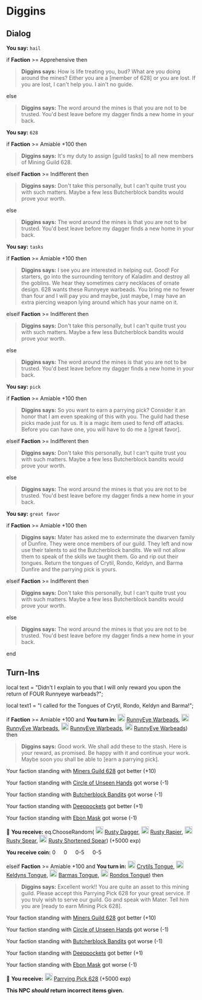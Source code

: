 # Diggins
## Dialog

**You say:** `hail`



if **Faction** >= Apprehensive then



>**Diggins says:** How is life treating you, bud? What are you doing around the mines? Either you are a [member of 628] or you are lost. If you are lost, I can't help you. I ain't no guide.


else



>**Diggins says:** The word around the mines is that you are not to be trusted. You'd best leave before my dagger finds a new home in your back.


**You say:** `628`



if **Faction** >= Amiable +100 then 



>**Diggins says:** It's my duty to assign [guild tasks] to all new members of Mining Guild 628.


elseif **Faction** >= Indifferent then



>**Diggins says:** Don't take this personally, but I can't quite trust you with such matters. Maybe a few less Butcherblock bandits would prove your worth.


else



>**Diggins says:** The word around the mines is that you are not to be trusted. You'd best leave before my dagger finds a new home in your back.


**You say:** `tasks`



if **Faction** >= Amiable +100 then 



>**Diggins says:** I see you are interested in helping out. Good! For starters, go into the surrounding territory of Kaladim and destroy all the goblins. We hear they sometimes carry necklaces of ornate design. 628 wants these Runnyeye warbeads. You bring me no fewer than four and I will pay you and maybe, just maybe, I may have an extra piercing weapon lying around which has your name on it.


elseif **Faction** >= Indifferent then



>**Diggins says:** Don't take this personally, but I can't quite trust you with such matters. Maybe a few less Butcherblock bandits would prove your worth.


else



>**Diggins says:** The word around the mines is that you are not to be trusted. You'd best leave before my dagger finds a new home in your back.


**You say:** `pick`



if **Faction** >= Amiable +100 then 



>**Diggins says:** So you want to earn a parrying pick? Consider it an honor that I am even speaking of this with you. The guild had these picks made just for us. It is a magic item used to fend off attacks. Before you can have one, you will have to do me a [great favor].


elseif **Faction** >= Indifferent then



>**Diggins says:** Don't take this personally, but I can't quite trust you with such matters. Maybe a few less Butcherblock bandits would prove your worth.


else



>**Diggins says:** The word around the mines is that you are not to be trusted. You'd best leave before my dagger finds a new home in your back.


**You say:** `great favor`



if **Faction** >= Amiable +100 then 



>**Diggins says:** Mater has asked me to exterminate the dwarven family of Dunfire. They were once members of our guild. They left and now use their talents to aid the Butcherblock bandits. We will not allow them to speak of the skills we taught them. Go and rip out their tongues. Return the tongues of Crytil, Rondo, Keldyn, and Barma Dunfire and the parrying pick is yours.


elseif **Faction** >= Indifferent then



>**Diggins says:** Don't take this personally, but I can't quite trust you with such matters. Maybe a few less Butcherblock bandits would prove your worth.


else



>**Diggins says:** The word around the mines is that you are not to be trusted. You'd best leave before my dagger finds a new home in your back.

end

## Turn-Ins



local text = "Didn't I explain to you that I will only reward you upon the return of FOUR Runnyeye warbeads?";

local text1 = "I called for the Tongues of Crytil, Rondo, Keldyn and Barma!";



if **Faction** >= Amiable +100 and  **You turn in:** <img style="background:url(/static/icons/blank_slot.gif);width:20px;height:20px;" src="/static/icons/item_848.png" alt="" /> <a
                                href="/item/13931" data-url="13931" class="tooltip-link link">RunnyEye Warbeads</a>, <img style="background:url(/static/icons/blank_slot.gif);width:20px;height:20px;" src="/static/icons/item_848.png" alt="" /> <a
                                href="/item/13931" data-url="13931" class="tooltip-link link">RunnyEye Warbeads</a>, <img style="background:url(/static/icons/blank_slot.gif);width:20px;height:20px;" src="/static/icons/item_848.png" alt="" /> <a
                                href="/item/13931" data-url="13931" class="tooltip-link link">RunnyEye Warbeads</a>, <img style="background:url(/static/icons/blank_slot.gif);width:20px;height:20px;" src="/static/icons/item_848.png" alt="" /> <a
                                href="/item/13931" data-url="13931" class="tooltip-link link">RunnyEye Warbeads</a>) then 


>**Diggins says:** Good work. We shall add these to the stash. Here is your reward, as promised. Be happy with it and continue your work. Maybe soon you shall be able to [earn a parrying pick].





Your faction standing with [Miners Guild 628](/faction/322) got better (<span class='text-success'>+10</span>)


Your faction standing with [Circle of Unseen Hands](/faction/223) got worse (<span class='text-danger'>-1</span>)


Your faction standing with [Butcherblock Bandits](/faction/379) got worse (<span class='text-danger'>-1</span>)


Your faction standing with [Deeppockets](/faction/241) got better (<span class='text-success'>+1</span>)


Your faction standing with [Ebon Mask](/faction/244) got worse (<span class='text-danger'>-1</span>)


 &#127873; **You receive:** eq.ChooseRandom( <img style="background:url(/static/icons/blank_slot.gif);width:20px;height:20px;" src="/static/icons/item_592.png" alt="" /> <a
                                href="/item/7007" data-url="7007" class="tooltip-link link">Rusty Dagger</a>, <img style="background:url(/static/icons/blank_slot.gif);width:20px;height:20px;" src="/static/icons/item_762.png" alt="" /> <a
                                href="/item/7008" data-url="7008" class="tooltip-link link">Rusty Rapier</a>, <img style="background:url(/static/icons/blank_slot.gif);width:20px;height:20px;" src="/static/icons/item_776.png" alt="" /> <a
                                href="/item/7009" data-url="7009" class="tooltip-link link">Rusty Spear</a>, <img style="background:url(/static/icons/blank_slot.gif);width:20px;height:20px;" src="/static/icons/item_740.png" alt="" /> <a
                                href="/item/7010" data-url="7010" class="tooltip-link link">Rusty Shortened Spear</a>) (+5000 exp)

**You receive coin:** 0 <img src='/static/icons/item_644.png' width='14' height='14'/> 0 <img src='/static/icons/item_645.png' width='14' height='14'/> 0-5 <img src='/static/icons/item_646.png' width='14' height='14'/> 0-5 <img src='/static/icons/item_647.png' width='14' height='14'/> 

elseif **Faction** >= Amiable +100 and  **You turn in:** <img style="background:url(/static/icons/blank_slot.gif);width:20px;height:20px;" src="/static/icons/item_1087.png" alt="" /> <a
                                href="/item/12170" data-url="12170" class="tooltip-link link">Crytils Tongue</a>, <img style="background:url(/static/icons/blank_slot.gif);width:20px;height:20px;" src="/static/icons/item_1087.png" alt="" /> <a
                                href="/item/12172" data-url="12172" class="tooltip-link link">Keldyns Tongue</a>, <img style="background:url(/static/icons/blank_slot.gif);width:20px;height:20px;" src="/static/icons/item_1087.png" alt="" /> <a
                                href="/item/12174" data-url="12174" class="tooltip-link link">Barmas Tongue</a>, <img style="background:url(/static/icons/blank_slot.gif);width:20px;height:20px;" src="/static/icons/item_1087.png" alt="" /> <a
                                href="/item/12178" data-url="12178" class="tooltip-link link">Rondos Tongue</a>) then 


>**Diggins says:** Excellent work!! You are quite an asset to this mining guild. Please accept this Parrying Pick 628 for your great service. If you truly wish to serve our guild. Go and speak with Mater. Tell him you are [ready to earn Mining Pick 628].


Your faction standing with [Miners Guild 628](/faction/322) got better (<span class='text-success'>+10</span>)


Your faction standing with [Circle of Unseen Hands](/faction/223) got worse (<span class='text-danger'>-1</span>)


Your faction standing with [Butcherblock Bandits](/faction/379) got worse (<span class='text-danger'>-1</span>)


Your faction standing with [Deeppockets](/faction/241) got better (<span class='text-success'>+1</span>)


Your faction standing with [Ebon Mask](/faction/244) got worse (<span class='text-danger'>-1</span>)


 &#127873; **You receive:**  <img style="background:url(/static/icons/blank_slot.gif);width:20px;height:20px;" src="/static/icons/item_888.png" alt="" /> <a
                                href="/item/12166" data-url="12166" class="tooltip-link link">Parrying Pick 628</a> (+5000 exp)

 

**This NPC *should* return incorrect items given.**
